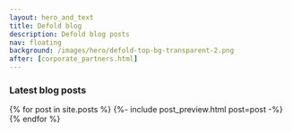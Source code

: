 ```yaml
---
layout: hero_and_text
title: Defold blog
description: Defold blog posts
nav: floating
background: /images/hero/defold-top-bg-transparent-2.png
after: [corporate_partners.html]
---
```


### Latest blog posts
{% for post in site.posts %}
{%- include post_preview.html post=post -%}
{% endfor %}
